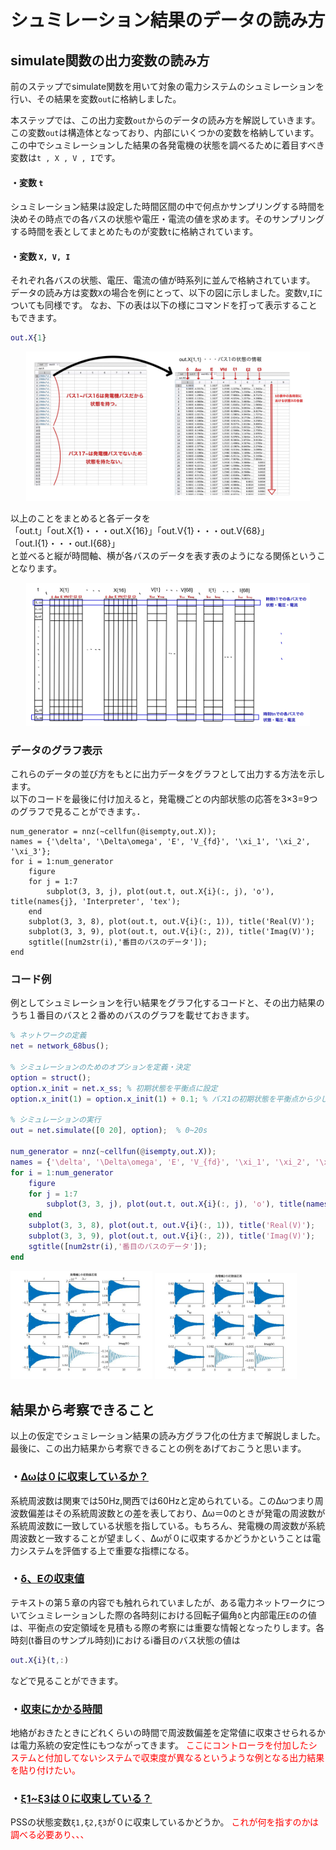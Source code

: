 # シュミレーション結果のデータの読み方

## simulate関数の出力変数の読み方

前のステップでsimulate関数を用いて対象の電力システムのシュミレーションを行い、その結果を変数`out`に格納しました。  
  
本ステップでは、この出力変数`out`からのデータの読み方を解説していきます。  
この変数`out`は構造体となっており、内部にいくつかの変数を格納しています。この中でシュミレーションした結果の各発電機の状態を調べるために着目すべき変数は`t , X , V , I`です。
  
#### ・変数 `t`  

シュミレーション結果は設定した時間区間の中で何点かサンプリングする時間を決めその時点での各バスの状態や電圧・電流の値を求めます。そのサンプリングする時間を表としてまとめたものが変数`t`に格納されています。  
  
#### ・変数 `X, V, I`  

それぞれ各バスの状態、電圧、電流の値が時系列に並んで格納されています。  
データの読み方は変数`X`の場合を例にとって、以下の図に示しました。変数`V`,`I`についても同様です。
なお、下の表は以下の様にコマンドを打って表示することもできます。  
```matlab
out.X{1}
```

<div style="text-align: center;"><img src="/Figures/analysis-1.jpg" width=90%;></div>  

以上のことをまとめると各データを  
「out.t」「out.X{1}・・・out.X{16}」「out.V{1}・・・out.V{68}」「out.I{1}・・・out.I{68}」  
と並べると縦が時間軸、横が各バスのデータを表す表のようになる関係ということなります。

<div style="text-align: center;"><img src="/Figures/analysis-2.jpg" width=90%;></div>

### データのグラフ表示
これらのデータの並び方をもとに出力データをグラフとして出力する方法を示します。  
以下のコードを最後に付け加えると，発電機ごとの内部状態の応答を3×3=9つのグラフで見ることができます。．
```
num_generator = nnz(~cellfun(@isempty,out.X));
names = {'\delta', '\Delta\omega', 'E', 'V_{fd}', '\xi_1', '\xi_2', '\xi_3'};
for i = 1:num_generator
    figure
    for j = 1:7
        subplot(3, 3, j), plot(out.t, out.X{i}(:, j), 'o'), title(names{j}, 'Interpreter', 'tex');
    end
    subplot(3, 3, 8), plot(out.t, out.V{i}(:, 1)), title('Real(V)');
    subplot(3, 3, 9), plot(out.t, out.V{i}(:, 2)), title('Imag(V)');
    sgtitle([num2str(i),'番目のバスのデータ']);
end
```

### コード例
例としてシュミレーションを行い結果をグラフ化するコードと、その出力結果のうち１番目のバスと２番めのバスのグラフを載せておきます。
```matlab
% ネットワークの定義
net = network_68bus();

% シミュレーションのためのオプションを定義・決定
option = struct();
option.x_init = net.x_ss; % 初期状態を平衡点に設定
option.x_init(1) = option.x_init(1) + 0.1; % バス1の初期状態を平衡点から少しずらす

% シミュレーションの実行
out = net.simulate([0 20], option);  % 0~20s

num_generator = nnz(~cellfun(@isempty,out.X));
names = {'\delta', '\Delta\omega', 'E', 'V_{fd}', '\xi_1', '\xi_2', '\xi_3'};
for i = 1:num_generator
    figure
    for j = 1:7
        subplot(3, 3, j), plot(out.t, out.X{i}(:, j), 'o'), title(names{j}, 'Interpreter', 'tex');
    end
    subplot(3, 3, 8), plot(out.t, out.V{i}(:, 1)), title('Real(V)');
    subplot(3, 3, 9), plot(out.t, out.V{i}(:, 2)), title('Imag(V)');
    sgtitle([num2str(i),'番目のバスのデータ']);
end
```
<img src="/Figures/tutorial1-1-1.jpg" width=45%> <img src="/Figures/tutorial1-1-2.jpg" width=45%>

## 結果から考察できること

以上の仮定でシュミレーション結果の読み方グラフ化の仕方まで解説しました。最後に、この出力結果から考察できることの例をあげておこうと思います。  


### ・<u>Δωは０に収束しているか？</u>
系統周波数は関東では50Hz,関西では60Hzと定められている。このΔωつまり周波数偏差はその系統周波数との差を表しており、Δω＝0のときが発電の周波数が系統周波数に一致している状態を指している。もちろん、発電機の周波数が系統周波数と一致することが望ましく、Δωが０に収束するかどうかということは電力システムを評価する上で重要な指標になる。


### ・<u>δ、Eの収束値</u>
テキストの第５章の内容でも触れられていましたが、ある電力ネットワークについてシュミレーションした際の各時刻における回転子偏角`δ`と内部電圧`E`のの値は、平衡点の安定領域を見積もる際の考察には重要な情報となったりします。各時刻(t番目のサンプル時刻)におけるi番目のバス状態の値は
```matlab
out.X{i}(t,:)
```
などで見ることができます。

### ・<u>収束にかかる時間</u>
地絡がおきたときにどれくらいの時間で周波数偏差を定常値に収束させられるかは電力系統の安定性にもつながってきます。
<span style="color: red">ここにコントローラを付加したシステムと付加してないシステムで収束度が異なるというような例となる出力結果を貼り付けたい。</span>


### ・<u>ξ1~ξ3は０に収束している？</u>
PSSの状態変数`ξ1,ξ2,ξ3`が０に収束しているかどうか。
<span style="color:red">これが何を指すのかは調べる必要あり、、、</span>